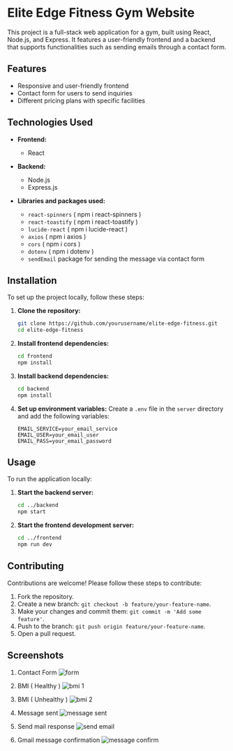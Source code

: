 # Elite Edge Fitness Gym Website

This project is a full-stack web application for a gym, built using React, Node.js, and Express. It features a user-friendly frontend and a backend that supports functionalities such as sending emails through a contact form.

## Features

- Responsive and user-friendly frontend
- Contact form for users to send inquiries
- Different pricing plans with specific facilities

## Technologies Used

- **Frontend:**
  - React

- **Backend:**
  - Node.js
  - Express.js

- **Libraries and packages used:**
  - `react-spinners` ( npm i react-spinners )
  - `react-toastify` ( npm i react-toastify )
  - `lucide-react` ( npm i lucide-react )
  - `axios` ( npm i axios )
  - `cors` ( npm i cors )
  - `dotenv` ( npm i dotenv )
  - `sendEmail` package for sending the message via contact form

## Installation

To set up the project locally, follow these steps:

1. **Clone the repository:**
    ```bash
    git clone https://github.com/yourusername/elite-edge-fitness.git
    cd elite-edge-fitness
    ```

2. **Install frontend dependencies:**
    ```bash
    cd frontend
    npm install
    ```

3. **Install backend dependencies:**
    ```bash
    cd backend
    npm install
    ```

4. **Set up environment variables:**
   Create a `.env` file in the `server` directory and add the following variables:
    ```
    EMAIL_SERVICE=your_email_service
    EMAIL_USER=your_email_user
    EMAIL_PASS=your_email_password
    ```
## Usage

To run the application locally:

1. **Start the backend server:**
    ```bash
    cd ../backend
    npm start
    ```

2. **Start the frontend development server:**
    ```bash
    cd ../frontend
    npm run dev
    ```

## Contributing

Contributions are welcome! Please follow these steps to contribute:

1. Fork the repository.
2. Create a new branch: `git checkout -b feature/your-feature-name`.
3. Make your changes and commit them: `git commit -m 'Add some feature'`.
4. Push to the branch: `git push origin feature/your-feature-name`.
5. Open a pull request.

## Screenshots 
1. Contact Form 
![form](https://github.com/SanketGanorkar/Gym/assets/110564177/36820dfe-d587-4123-a87e-996fb49201a6)

2. BMI ( Healthy )
![bmi 1](https://github.com/SanketGanorkar/Gym/assets/110564177/edaa8f78-71b7-4620-ab17-035d152e127c)

3. BMI ( Unhealthy )
![bmi 2](https://github.com/SanketGanorkar/Gym/assets/110564177/dadb3fed-83c3-4c93-bbb0-3e1adc91dd81)

4. Message sent
![message sent](https://github.com/SanketGanorkar/Gym/assets/110564177/d4f8e17c-1a3f-4c31-a4e4-81b26edffac5)

5. Send mail response
![send email](https://github.com/SanketGanorkar/Gym/assets/110564177/3e6fd03a-fb81-481c-86ea-fc6b2dd6e70b)

6. Gmail message confirmation
![message confirm](https://github.com/SanketGanorkar/Gym/assets/110564177/71c76a3f-03d0-49a4-ad80-5663531f2201)

   



